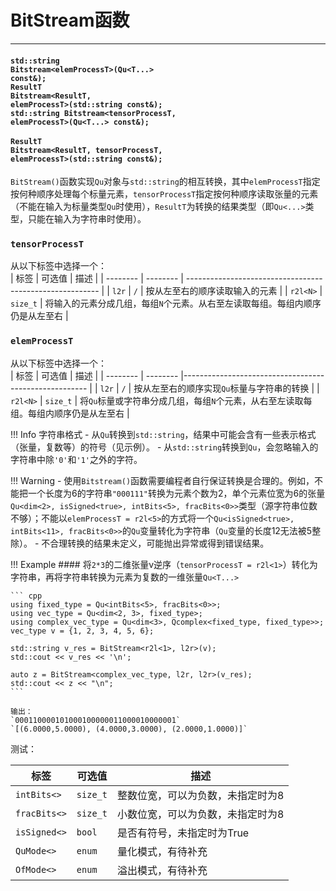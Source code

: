 # BitStream函数
<hr>

#### <code><span>std::string Bitstream</span><<t-qu>elemProcessT</t-qu>>(<t-qu>Qu</t-qu><T...\> const&); </code>  <br> <code><span>ResultT Bitstream</span><<t-qu>ResultT</t-qu>, <t-qu>elemProcessT</t-qu>>(std::string const&); </code> <br> <code><span>std::string Bitstream</span><<t-qu>tensorProcessT</t-qu>, <t-qu>elemProcessT</t-qu>>(<t-qu>Qu</t-qu><T...\> const&); </code> <br> <code><span>ResultT Bitstream</span><<t-qu>ResultT</t-qu>, <t-qu>tensorProcessT</t-qu>, <t-qu>elemProcessT</t-qu>>(std::string const&);</code>

`BitStream()`函数实现`Qu`对象与`std::string`的相互转换，其中`elemProcessT`指定按何种顺序处理每个标量元素，`tensorProcessT`指定按何种顺序读取张量的元素（不能在输入为标量类型`Qu`时使用），`ResultT`为转换的结果类型（即`Qu<...>`类型，只能在输入为字符串时使用）。


### `tensorProcessT`
从以下标签中选择一个：    
| 标签     | 可选值    | 描述 |
| -------- | -------- | -------------------------------------------------------- |
| `l2r`    | `/`      | 按从左至右的顺序读取输入的元素 |
| `r2l<N>` | `size_t` | 将输入的元素分成几组，每组`N`个元素。从右至左读取每组。每组内顺序仍是从左至右 |

### `elemProcessT`
从以下标签中选择一个：    
| 标签     | 可选值   | 描述 |
| -------- | -------- |------------------------------------------------------ |
| `l2r`    | `/`      | 按从左至右的顺序实现`Qu`标量与字符串的转换 |
| `r2l<N>` | `size_t` | 将`Qu`标量或字符串分成几组，每组`N`个元素，从右至左读取每组。每组内顺序仍是从左至右 |

!!! Info 字符串格式
    - 从`Qu`转换到`std::string`，结果中可能会含有一些表示格式（张量，复数等）的符号（见示例）。
    - 从`std::string`转换到`Qu`，会忽略输入的字符串中除`'0'`和`'1'`之外的字符。
  
!!! Warning
    - 使用`Bitstream()`函数需要编程者自行保证转换是合理的。例如，不能把一个长度为6的字符串`"000111"`转换为元素个数为2，单个元素位宽为6的张量`Qu<dim<2>, isSigned<true>, intBits<5>, fracBits<0>>`类型（源字符串位数不够）；不能以`elemProcessT = r2l<5>`的方式将一个`Qu<isSigned<true>, intBits<11>, fracBits<0>>`的`Qu`变量转化为字符串（`Qu`变量的长度12无法被5整除）。
    - 不合理转换的结果未定义，可能抛出异常或得到错误结果。

!!! Example
    #### 将`2*3`的二维张量v逆序（`tensorProcessT = r2l<1>`）转化为字符串，再将字符串转换为元素为复数的一维张量`Qu<T...>`

    ``` cpp
    using fixed_type = Qu<intBits<5>, fracBits<0>>;
    using vec_type = Qu<dim<2, 3>, fixed_type>;
    using complex_vec_type = Qu<dim<3>, Qcomplex<fixed_type, fixed_type>>;
    vec_type v = {1, 2, 3, 4, 5, 6};

    std::string v_res = BitStream<r2l<1>, l2r>(v);
    std::cout << v_res << '\n';

    auto z = BitStream<complex_vec_type, l2r, l2r>(v_res);
    std::cout << z << "\n";
    ```

    输出：
    `000110000101000100000011000010000001`
    `[(6.0000,5.0000), (4.0000,3.0000), (2.0000,1.0000)]`

测试：

| 标签         | 可选值   | 描述                              |
| ------------ | -------- | --------------------------------- |
| `intBits<>`  | `size_t` | 整数位宽，可以为负数，未指定时为8 |
| `fracBits<>` | `size_t` | 小数位宽，可以为负数，未指定时为8 |
| `isSigned<>` | `bool`   | 是否有符号，未指定时为True        |
| `QuMode<>`   | `enum`   | 量化模式，有待补充                |
| `OfMode<>`   | `enum`   | 溢出模式，有待补充                |